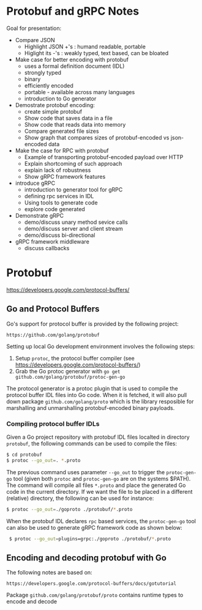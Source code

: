# Protobuf and gRPC Notes
Goal for presentation:
- Compare JSON
  - Highlight JSON +'s : humand readable, portable
  - Higlight its -'s : weakly typed, text based, can be bloated
- Make case for better encoding with protobuf
  - uses a formal definition document (IDL)
  - strongly typed
  - binary
  - efficiently encoded
  - portable - available across many languages
  - introduction to Go generator
- Demostrate protobuf encoding:
  - create simple protobuf
  - Show code that saves data in a file
  - Show code that reads data into memory
  - Compare generated file sizes
  - Show graph that compares sizes of protobuf-encoded vs json-encoded data
- Make the case for RPC with protobuf
  - Example of transporting protobuf-encoded payload over HTTP
  - Explain shortcoming of such approach
  - explain lack of robustness
  - Show gRPC framework features
- introduce gRPC
  - introduction to generator tool for gRPC
  - defining rpc services in IDL
  - Using tools to generate code
  - explore code generated
- Demonstrate gRPC
  - demo/discuss unary method sevice calls
  - demo/discuss server and client stream
  - demo/discuss bi-directional
- gRPC framework middleware
  - discuss callbacks

# Protobuf 
https://developers.google.com/protocol-buffers/

## Go and Protocol Buffers
Go's support for protocol buffer is provided by the following project:

```
https://github.com/golang/protobuf
```
Setting up local Go development environment involves the following steps:
1. Setup `protoc`, the protocol buffer compiler (see https://developers.google.com/protocol-buffers/)
2. Grab the Go protoc generator with `go get github.com/golang/protobuf/protoc-gen-go`

The protocol generator is a protoc plugin that is used to compile the protocol buffer IDL files into Go code.  When it is fetched, it will also pull down package `github.com/golang/proto` which is the library resposible for marshalling and unmarshalling protobuf-encoded binary payloads.

### Compiling protocol buffer IDLs
Given a Go project repository with protobuf IDL files localted in directory `protobuf`, the following commands can be used to compile the files:
```sh
$ cd protobuf
$ protoc --go_out=. *.proto
```

The previous command uses parameter `--go_out` to trigger the `protoc-gen-go` tool (given both `protoc` and `protoc-gen-go` are on the systems $PATH).  The command will compile all files `*.proto` and place the generated Go code in the current directory.  If we want the file to be placed in a different (relative) directory, the following can be used for instance:
```sh
$ protoc --go_out=./goproto ./protobuf/*.proto
```

When the protobuf IDL declares `rpc` based services, the `protoc-gen-go` tool can also be used to generate gRPC framework code as shown below:
```sh
 $ protoc --go_out=plugins=grpc:./goproto ./protobuf/*.proto
```

## Encoding and decoding protobuf with Go
The following notes are based on:
```
https://developers.google.com/protocol-buffers/docs/gotutorial
```

Package `github.com/golang/protobuf/proto` contains runtime types to encode and decode 